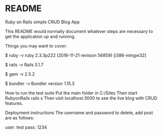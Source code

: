 # README

Ruby on Rails simple CRUD Blog App

This README would normally document whatever steps are necessary to get the application up and running.

Things you may want to cover:

$ ruby -v ruby 2.3.3p222 (2016-11-21 revision 56859) [i386-mingw32]

$ rails -v Rails 5.1.7

$ gem -v 2.5.2

$ bundler -v Bundler version 1.15.3

How to run the test suite Put the main folder in C:/Sites
Then start RubyonRails 
rails s
Then visit localhost:3000 to see the live blog with CRUD features.

Deployment instructions The username and password to delete, add post are as follows:

user: test
pass: 1234
